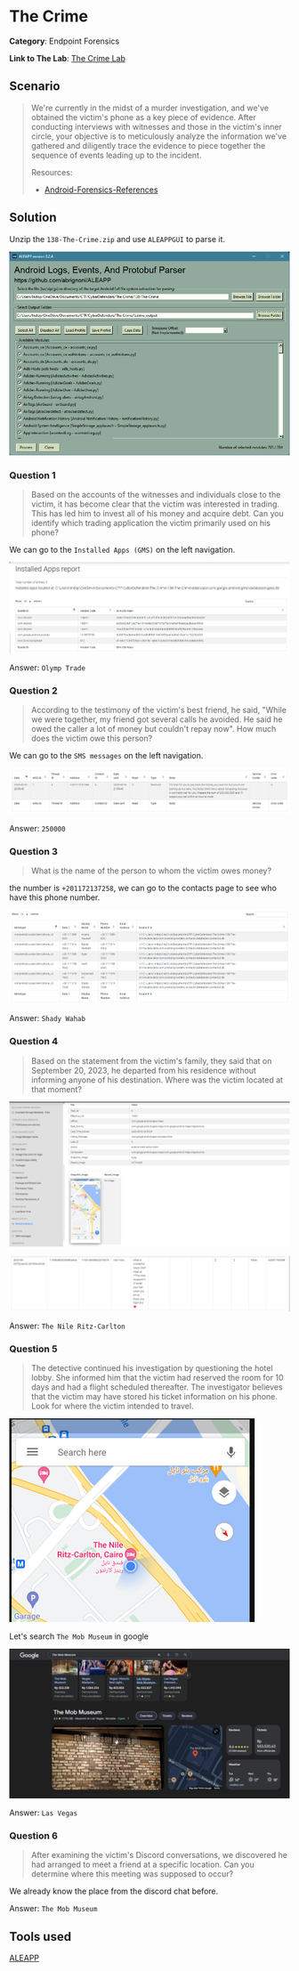 # The Crime

**Category**: Endpoint Forensics

**Link to The Lab**: [The Crime Lab](https://cyberdefenders.org/blueteam-ctf-challenges/the-crime/)

## Scenario
> We're currently in the midst of a murder investigation, and we've obtained the victim's phone as a key piece of evidence. After conducting interviews with witnesses and those in the victim's inner circle, your objective is to meticulously analyze the information we've gathered and diligently trace the evidence to piece together the sequence of events leading up to the incident.
>
> Resources:
> - [Android-Forensics-References](https://github.com/RealityNet/Android-Forensics-References)


## Solution

Unzip the `138-The-Crime.zip` and use `ALEAPPGUI` to parse it.

![alt text](img/image.png)

### Question 1
> Based on the accounts of the witnesses and individuals close to the victim, it has become clear that the victim was interested in trading. This has led him to invest all of his money and acquire debt. Can you identify which trading application the victim primarily used on his phone?

We can go to the `Installed Apps (GMS)` on the left navigation.

![alt text](img/image-1.png)

Answer: `Olymp Trade`

### Question 2
> According to the testimony of the victim's best friend, he said, "While we were together, my friend got several calls he avoided. He said he owed the caller a lot of money but couldn't repay now". How much does the victim owe this person?

We can go to the `SMS messages` on the left navigation.

![alt text](img/image-2.png)

Answer: `250000`

### Question 3
> What is the name of the person to whom the victim owes money?

the number is `+201172137258`, we can go to the contacts page to see who have this phone number.

![alt text](img/image-3.png)

Answer: `Shady Wahab`

### Question 4
> Based on the statement from the victim's family, they said that on September 20, 2023, he departed from his residence without informing anyone of his destination. Where was the victim located at that moment?

![alt text](img/image-4.png)

![alt text](img/image-6.png)

Answer: `The Nile Ritz-Carlton`

### Question 5
> The detective continued his investigation by questioning the hotel lobby. She informed him that the victim had reserved the room for 10 days and had a flight scheduled thereafter. The investigator believes that the victim may have stored his ticket information on his phone. Look for where the victim intended to travel.

![alt text](img/image-5.png)

Let's search `The Mob Museum` in google

![alt text](img/image-7.png)

Answer: `Las Vegas`

### Question 6
> After examining the victim's Discord conversations, we discovered he had arranged to meet a friend at a specific location. Can you determine where this meeting was supposed to occur?

We already know the place from the discord chat before.

Answer: `The Mob Museum`

## Tools used

[ALEAPP](https://github.com/abrignoni/ALEAPP)

